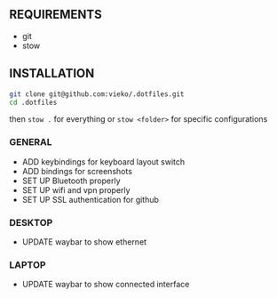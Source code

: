 ## REQUIREMENTS
- git
- stow 

## INSTALLATION
```bash
git clone git@github.com:vieko/.dotfiles.git
cd .dotfiles
```
then `stow .` for everything or `stow <folder>` for specific configurations

### GENERAL
- ADD keybindings for keyboard layout switch
- ADD bindings for screenshots
- SET UP Bluetooth properly
- SET UP wifi and vpn properly
- SET UP SSL authentication for github

### DESKTOP
- UPDATE waybar to show ethernet

### LAPTOP
- UPDATE waybar to show connected interface
